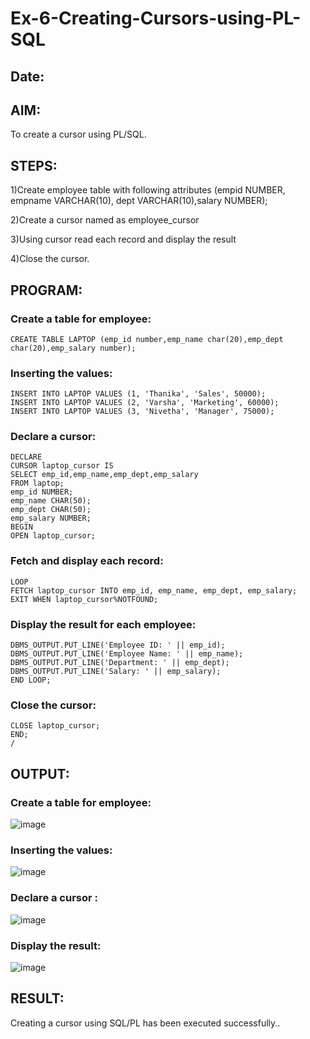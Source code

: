 # Ex-6-Creating-Cursors-using-PL-SQL

## Date:

## AIM: 
To create a cursor using PL/SQL.

## STEPS:

1)Create employee table with following attributes (empid NUMBER, empname VARCHAR(10), dept VARCHAR(10),salary NUMBER);

2)Create a cursor named as employee_cursor

3)Using cursor read each record and display the result

4)Close the cursor.

## PROGRAM:
### Create a table for employee:
```
CREATE TABLE LAPTOP (emp_id number,emp_name char(20),emp_dept char(20),emp_salary number);
```
### Inserting the values:
```
INSERT INTO LAPTOP VALUES (1, 'Thanika', 'Sales', 50000);
INSERT INTO LAPTOP VALUES (2, 'Varsha', 'Marketing', 60000);
INSERT INTO LAPTOP VALUES (3, 'Nivetha', 'Manager', 75000);
```
### Declare a cursor:
```
DECLARE
CURSOR laptop_cursor IS
SELECT emp_id,emp_name,emp_dept,emp_salary
FROM laptop;
emp_id NUMBER;
emp_name CHAR(50);
emp_dept CHAR(50);
emp_salary NUMBER;
BEGIN
OPEN laptop_cursor;
```
### Fetch and display each record:
```
LOOP
FETCH laptop_cursor INTO emp_id, emp_name, emp_dept, emp_salary;
EXIT WHEN laptop_cursor%NOTFOUND;
```
### Display the result for each employee:
```
DBMS_OUTPUT.PUT_LINE('Employee ID: ' || emp_id);
DBMS_OUTPUT.PUT_LINE('Employee Name: ' || emp_name);
DBMS_OUTPUT.PUT_LINE('Department: ' || emp_dept);
DBMS_OUTPUT.PUT_LINE('Salary: ' || emp_salary);
END LOOP;
```
### Close the cursor:
```
CLOSE laptop_cursor;
END;
/
```

## OUTPUT:
### Create a table for employee:
![image](https://github.com/Yuvaranithulasingam/Ex-no-6-Creating-Cursors-using-PL-SQL/assets/121418522/58776f43-f6c8-435d-9fa9-1d877a677bf4)
### Inserting the values:
![image](https://github.com/Yuvaranithulasingam/Ex-no-6-Creating-Cursors-using-PL-SQL/assets/121418522/a45b345f-1c24-4dc1-b8d9-2e9d99dca7c1)
### Declare a cursor :
![image](https://github.com/Yuvaranithulasingam/Ex-no-6-Creating-Cursors-using-PL-SQL/assets/121418522/cdecf913-1d1d-4fb7-98d2-96e9d85dddf3)
### Display the result:
![image](https://github.com/Yuvaranithulasingam/Ex-no-6-Creating-Cursors-using-PL-SQL/assets/121418522/4d9dceb4-7cd2-4f60-8493-5a86fb938a7d)

## RESULT:
 Creating a cursor using SQL/PL has been executed successfully..
